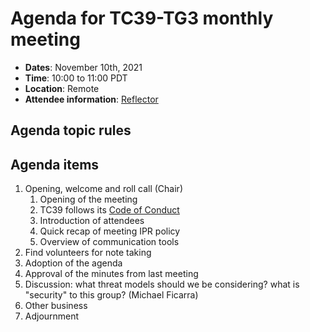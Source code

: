 # Agenda for TC39-TG3 monthly meeting

- **Dates**: November 10th, 2021
- **Time**: 10:00 to 11:00 PDT
- **Location**: Remote
- **Attendee information**: [Reflector](https://github.com/tc39/Reflector/issues/406)

## Agenda topic rules

## Agenda items

1. Opening, welcome and roll call (Chair)
    1. Opening of the meeting
    1. TC39 follows its [Code of Conduct](https://tc39.github.io/code-of-conduct/)
    1. Introduction of attendees
    1. Quick recap of meeting IPR policy
    1. Overview of communication tools
1. Find volunteers for note taking
1. Adoption of the agenda
1. Approval of the minutes from last meeting
1. Discussion: what threat models should we be considering? what is "security" to this group? (Michael Ficarra)
1. Other business 
1. Adjournment    
